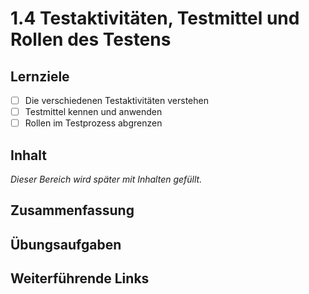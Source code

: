 # 1.4 Testaktivitäten, Testmittel und Rollen des Testens

## Lernziele

- [ ] Die verschiedenen Testaktivitäten verstehen
- [ ] Testmittel kennen und anwenden
- [ ] Rollen im Testprozess abgrenzen

## Inhalt

_Dieser Bereich wird später mit Inhalten gefüllt._

## Zusammenfassung

## Übungsaufgaben

## Weiterführende Links
